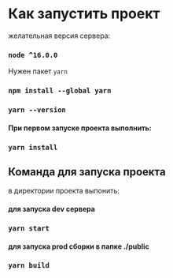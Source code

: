 # Как запустить проект
желательная версия сервера:
### `node ^16.0.0`

Нужен пакет `yarn`
### `npm install --global yarn`
### `yarn --version`


#### При первом запуске проекта выполнить:
### `yarn install`

## Команда для запуска проекта

в директории проекта выпонить:
#### для запуска dev сервера
### `yarn start`

#### для запуска prod сборки  в папке ./public
### `yarn build`


